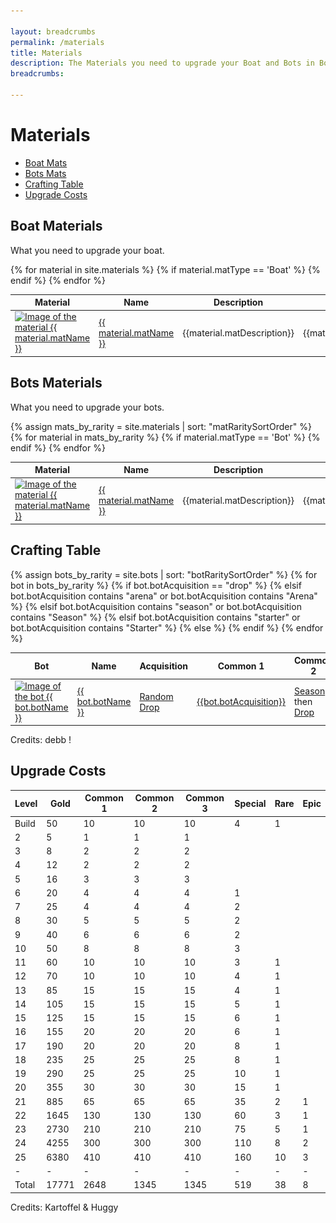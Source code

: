 ```yaml
---

layout: breadcrumbs
permalink: /materials
title: Materials
description: The Materials you need to upgrade your Boat and Bots in Botworld Adventure - Everything there is to know about it on the Botworld Community Wiki!
breadcrumbs:
  
---
```



# Materials



<div markdown="1" class=" ghcms ghcms-main">
</div>


<ul class="page-toc toc-block-list links">
  <li class="toc-block-entry" ><a href="#boat" title="Every Boat Material info">Boat Mats</a></li>
  <li class="toc-block-entry" ><a href="#bots" title="Every Bots Material info">Bots Mats</a></li>
  <li class="toc-block-entry" ><a href="#crafting" title="Required Mats for every Bot ">Crafting Table</a></li>
  <li class="toc-block-entry" ><a href="#costs" title="Upgrade Costs by level">Upgrade Costs</a></li>
</ul>




<span id="boat"></span>

## Boat Materials


<div markdown="1" class=" ghcms ghcms-boat">

What you need to upgrade your boat.

</div>

<table class="collection-list">
  <thead>
    <tr>
      <th>Material</th>
      <th>Name</th>
      <th>Description</th>
      <th>Overview</th>
    </tr>
  </thead>
  <tbody>
    {% for material in site.materials %}
        {% if material.matType == 'Boat' %}
          <tr class="collection-list-entry rarity_{{material.matRarity}}">
              <td class="table-pic">
              <a href="{{ site.baseurl }}{{ material.url }}" title="Everything about the material {{ material.matName }}"> 
                <img loading="lazy"   src="/assets/img/materials/{{ material.matName | slugify }}.png" alt="Image of the material {{ material.matName }}"> 
             </a>
              </td>
              <td>
                  <a href="{{ site.baseurl }}{{ material.url }}" title="Everything about the material {{ material.matName }}"> {{ material.matName }} </a>
              </td>
                    <td class="overview">{{material.matDescription}}</td>
              <td class="overview">{{material.matOpinion}}</td>
            </tr>
        {% endif %}
    {% endfor %}
  </tbody>
</table>



<span id="bots"></span>

## Bots Materials


<div markdown="1" class=" ghcms ghcms-bots">

What you need to upgrade your bots.

</div>

<table class="collection-list">
  <thead>
    <tr>
      <th>Material</th>
      <th>Name</th>
      <th>Description</th>
      <th>Overview</th>
    </tr>
  </thead>
  <tbody>
    {% assign mats_by_rarity = site.materials | sort: "matRaritySortOrder" %}
    {% for material in mats_by_rarity %}
        {% if material.matType == 'Bot' %}
          <tr class="collection-list-entry rarity_{{material.matRarity}}">
              <td class="table-pic">
             <a href="{{ site.baseurl }}{{ material.url }}" title="Everything about the material {{ material.matName }}"> 
                <img loading="lazy"   src="/assets/img/materials/{{ material.matName | slugify }}.png" alt="Image of the material {{ material.matName }}"> 
             </a>
              </td>
              <td>
                  <a href="{{ site.baseurl }}{{ material.url }}" title="Everything about the material {{ material.matName }}"> {{ material.matName }} </a>
              </td>
                    <td class="overview">{{material.matDescription}}</td>
              <td class="overview">{{material.matOverview}}</td>
            </tr>
        {% endif %}
    {% endfor %}
  </tbody>
</table>






<span id="crafting"></span>

## Crafting Table

<table class="collection-list">
  <thead>
    <tr>
      <th>Bot</th>
      <th>Name</th>
      <th>Acquisition</th>
      <th>Common 1</th>
      <th>Common 2</th>
      <th>Common 3</th>
      <th>Special</th>
      <th>Rare</th>
      <th>Essence</th>
    </tr>
  </thead>
  <tbody>
    {% assign bots_by_rarity = site.bots | sort: "botRaritySortOrder" %}
    {% for bot in bots_by_rarity %}
      <tr class="collection-list-entry rarity_{{bot.botRarity}}">
          <td class="table-pic">
       <a href="{{ site.baseurl }}{{ bot.url }}" title="Everything about the bot {{ bot.botName }}"> 
        <img loading="lazy"   src="/assets/img/bots{{ bot.url }}.png" alt="Image of the bot {{ bot.botName }}"> 
       </a>
          </td>
          <td>
            <a href="{{ site.baseurl }}{{ bot.url }}" title="Everything about the bot {{ bot.botName }}"> {{ bot.botName }} </a>
          </td>
            {% if bot.botAcquisition == "drop" %}
                <td><a href="/loot#botframes" title="How to find random Botframes">Random Drop</a></td>
            {% elsif bot.botAcquisition contains "arena" or bot.botAcquisition contains "Arena" %}
                <td><a href="/arena#rewards" title="See the rewards you can get from the arena">{{bot.botAcquisition}}</a></td>
            {% elsif bot.botAcquisition contains "season" or bot.botAcquisition contains "Season" %}
                <td><a href="/seasons" title="Read everything about season rewards">Season</a> then <a href="/loot#botframes" title="How to find random Botframes">Drop</a></td>
            {% elsif bot.botAcquisition contains "starter" or bot.botAcquisition contains "Starter" %}
                <td><a href="/starter-bots" title="The 3 starter bots in Botworld Adventure">Starter Bot</a> then <a href="/loot#botframes" title="How to find random Botframes">Drop</a></td>
            {% else %}
                <td>{{bot.botAcquisition}}</td>
            {% endif %}
            <td class="rarity_Common">
              <a href="/{{bot.commonMat1 | slugify}}" title="{{bot.commonMat1}}">
                <img loading="lazy"   src="/assets/img/materials/{{bot.commonMat1 | slugify}}.png" alt="{{bot.commonMat1}}" >
              </a>
            </td>
            <td class="rarity_Common">
              <a href="/{{bot.commonMat2 | slugify}}" title="{{bot.commonMat2}}">
                <img loading="lazy"   src="/assets/img/materials/{{bot.commonMat2 | slugify}}.png" alt="{{bot.commonMat2}}" >
              </a>
            </td>
            <td class="rarity_Common">
              <a href="/{{bot.commonMat3 | slugify}}" title="{{bot.commonMat3}}">
                <img loading="lazy"   src="/assets/img/materials/{{bot.commonMat3 | slugify}}.png" alt="{{bot.commonMat3}}" >
              </a>
            </td>
            <td class="rarity_Special">
              <a href="/{{bot.specialMat | slugify}}" title="{{bot.specialMat}}">
                <img loading="lazy"   src="/assets/img/materials/{{bot.specialMat | slugify}}.png" alt="{{bot.specialMat}}" >
              </a>
            </td>
            <td class="rarity_Rare">
              <a href="/{{bot.rareMat | slugify}}" title="{{bot.rareMat}}">
                <img loading="lazy"   src="/assets/img/materials/{{bot.rareMat | slugify}}.png" alt="{{bot.rareMat}}" >
              </a>
            </td>
            <td class="rarity_Epic">
              <a href="/essence" title="Default Essence page">
                <img loading="lazy"   src="/assets/img/materials/essence.png" alt="Default Essence pic" >
              </a>
            </td>
        </tr>
    {% endfor %}
  </tbody>
</table>

Credits: debb !


<span id="costs"></span>

## Upgrade Costs

| Level  |  Gold | Common 1 | Common 2 | Common 3 | Special | Rare | Epic |
| ------ | ----- | -------- | -------- | -------- | ------- | ---- | ---- |
| Build  | 50    | 10       | 10       | 10       |  4      | 1    |      |
| 2      | 5     | 1        | 1        | 1        |         |      |      |
| 3      | 8     | 2        | 2        | 2        |         |      |      |
| 4      | 12    | 2        | 2        | 2        |         |      |      |
| 5      | 16    | 3        | 3        | 3        |         |      |      |
| 6      | 20    | 4        | 4        | 4        |  1      |      |      |
| 7      | 25    | 4        | 4        | 4        |  2      |      |      |
| 8      | 30    | 5        | 5        | 5        |  2      |      |      |
| 9      | 40    | 6        | 6        | 6        |  2      |      |      |
| 10     | 50    | 8        | 8        | 8        |  3      |      |      |
| 11     | 60    | 10       | 10       | 10       |  3      | 1    |      |
| 12     | 70    | 10       | 10       | 10       |  4      | 1    |      |
| 13     | 85    | 15       | 15       | 15       |  4      | 1    |      |
| 14     | 105   | 15       | 15       | 15       |  5      | 1    |      |
| 15     | 125   | 15       | 15       | 15       |  6      | 1    |      |
| 16     | 155   | 20       | 20       | 20       |  6      | 1    |      |
| 17     | 190   | 20       | 20       | 20       |  8      | 1    |      |
| 18     | 235   | 25       | 25       | 25       |  8      | 1    |      |
| 19     | 290   | 25       | 25       | 25       |  10     | 1    |      |
| 20     | 355   | 30       | 30       | 30       |  15     | 1    |      |
| 21     | 885   | 65       | 65       | 65       |  35     | 2    | 1    |
| 22     | 1645  | 130      | 130      | 130      |  60     | 3    | 1    |
| 23     | 2730  | 210      | 210      | 210      |  75     | 5    | 1    |
| 24     | 4255  | 300      | 300      | 300      |  110    | 8    | 2    |
| 25     | 6380  | 410      | 410      | 410      |  160    | 10   | 3    |
| -      | -     | -        | -        | -        | -       | -    | -    |
| Total  | 17771 | 2648     | 1345     | 1345     |  519    | 38   | 8    |

Credits: Kartoffel & Huggy




